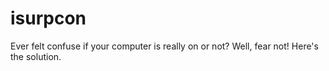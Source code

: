 # isurpcon
Ever felt confuse if your computer is really on or not? Well, fear not! Here's the solution.
